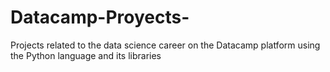 # Datacamp-Proyects-
Projects related to the data science career on the Datacamp platform using the Python language and its libraries
